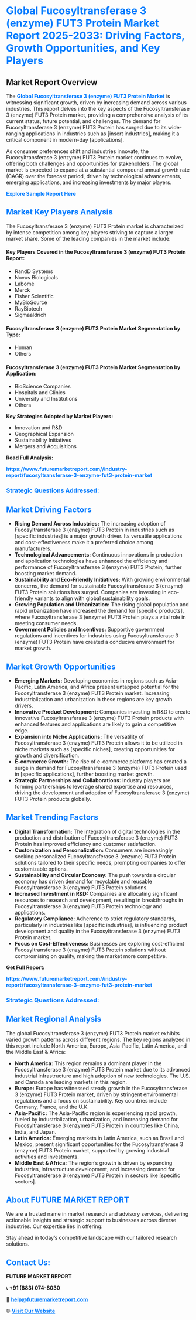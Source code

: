 <h1 style="color: #007BFF;">Global Fucosyltransferase 3 (enzyme) FUT3 Protein Market Report 2025-2033: Driving Factors, Growth Opportunities, and Key Players</h1>

<section id="overview">
<h2>Market Report Overview</h2>
<p>The <a href="https://www.futuremarketreport.com//industry-report/fucosyltransferase-3-enzyme-fut3-protein-market" style="color: #007BFF; text-decoration: none;"><strong>Global Fucosyltransferase 3 (enzyme) FUT3 Protein Market</strong></a> is witnessing significant growth, driven by increasing demand across various industries. This report delves into the key aspects of the Fucosyltransferase 3 (enzyme) FUT3 Protein market, providing a comprehensive analysis of its current status, future potential, and challenges. The demand for Fucosyltransferase 3 (enzyme) FUT3 Protein has surged due to its wide-ranging applications in industries such as [insert industries], making it a critical component in modern-day [applications].</p>
<p>As consumer preferences shift and industries innovate, the Fucosyltransferase 3 (enzyme) FUT3 Protein market continues to evolve, offering both challenges and opportunities for stakeholders. The global market is expected to expand at a substantial compound annual growth rate (CAGR) over the forecast period, driven by technological advancements, emerging applications, and increasing investments by major players.</p>
</section>

<section id="overview">
<p><a href="https://www.futuremarketreport.com//request-sample/reportId=55992" style="color: #007BFF; text-decoration: none;"><strong>Explore Sample Report Here</strong></a></p>
</section>

<section id="key-players">
<h2 style="color: #007BFF;">Market Key Players Analysis</h2>
<p>The Fucosyltransferase 3 (enzyme) FUT3 Protein market is characterized by intense competition among key players striving to capture a larger market share. Some of the leading companies in the market include:</p>
<h4>Key Players Covered in the Fucosyltransferase 3 (enzyme) FUT3 Protein Report:</h4>
<ul><li>RandD Systems</li><li>Novus Biologicals</li><li>Labome</li><li>Merck</li><li>Fisher Scientific</li><li>MyBioSource</li><li>RayBiotech</li><li>Sigmaaldrich</li></ul>
<h4>Fucosyltransferase 3 (enzyme) FUT3 Protein Market Segmentation by Type:</h4>
<ul><li>Human</li><li>Others</li></ul>

<h4>Fucosyltransferase 3 (enzyme) FUT3 Protein Market Segmentation by Application:</h4>
<ul><li>BioScience Companies</li><li>Hospitals and Clinics</li><li>University and Institutions</li><li>Others</li></ul>
<p><strong>Key Strategies Adopted by Market Players:</strong></p>
<ul>
<li>Innovation and R&D</li>
<li>Geographical Expansion</li>
<li>Sustainability Initiatives</li>
<li>Mergers and Acquisitions</li>
</ul>
</section>

<section>
<p><strong>Read Full Analysis: </strong></p><a href="https://www.futuremarketreport.com//industry-report/fucosyltransferase-3-enzyme-fut3-protein-market" style="color: #007BFF; text-decoration: none;"><strong>https://www.futuremarketreport.com//industry-report/fucosyltransferase-3-enzyme-fut3-protein-market</strong></a>
<h3 style="color: #007BFF;">Strategic Questions Addressed:</h3>
</section>

<section id="driving-factors">
<h2 style="color: #007BFF;">Market Driving Factors</h2>
<ul>
<li><strong>Rising Demand Across Industries:</strong> The increasing adoption of Fucosyltransferase 3 (enzyme) FUT3 Protein in industries such as [specific industries] is a major growth driver. Its versatile applications and cost-effectiveness make it a preferred choice among manufacturers.</li>
<li><strong>Technological Advancements:</strong> Continuous innovations in production and application technologies have enhanced the efficiency and performance of Fucosyltransferase 3 (enzyme) FUT3 Protein, further boosting market demand.</li>
<li><strong>Sustainability and Eco-Friendly Initiatives:</strong> With growing environmental concerns, the demand for sustainable Fucosyltransferase 3 (enzyme) FUT3 Protein solutions has surged. Companies are investing in eco-friendly variants to align with global sustainability goals.</li>
<li><strong>Growing Population and Urbanization:</strong> The rising global population and rapid urbanization have increased the demand for [specific products], where Fucosyltransferase 3 (enzyme) FUT3 Protein plays a vital role in meeting consumer needs.</li>
<li><strong>Government Policies and Incentives:</strong> Supportive government regulations and incentives for industries using Fucosyltransferase 3 (enzyme) FUT3 Protein have created a conducive environment for market growth.</li>
</ul>
</section>

<section id="growth-opportunities">
<h2 style="color: #007BFF;">Market Growth Opportunities</h2>
<ul>
<li><strong>Emerging Markets:</strong> Developing economies in regions such as Asia-Pacific, Latin America, and Africa present untapped potential for the Fucosyltransferase 3 (enzyme) FUT3 Protein market. Increasing industrialization and urbanization in these regions are key growth drivers.</li>
<li><strong>Innovative Product Development:</strong> Companies investing in R&D to create innovative Fucosyltransferase 3 (enzyme) FUT3 Protein products with enhanced features and applications are likely to gain a competitive edge.</li>
<li><strong>Expansion into Niche Applications:</strong> The versatility of Fucosyltransferase 3 (enzyme) FUT3 Protein allows it to be utilized in niche markets such as [specific niches], creating opportunities for growth and diversification.</li>
<li><strong>E-commerce Growth:</strong> The rise of e-commerce platforms has created a surge in demand for Fucosyltransferase 3 (enzyme) FUT3 Protein used in [specific applications], further boosting market growth.</li>
<li><strong>Strategic Partnerships and Collaborations:</strong> Industry players are forming partnerships to leverage shared expertise and resources, driving the development and adoption of Fucosyltransferase 3 (enzyme) FUT3 Protein products globally.</li>
</ul>
</section>

<section id="trending-factors">
<h2 style="color: #007BFF;">Market Trending Factors</h2>
<ul>
<li><strong>Digital Transformation:</strong> The integration of digital technologies in the production and distribution of Fucosyltransferase 3 (enzyme) FUT3 Protein has improved efficiency and customer satisfaction.</li>
<li><strong>Customization and Personalization:</strong> Consumers are increasingly seeking personalized Fucosyltransferase 3 (enzyme) FUT3 Protein solutions tailored to their specific needs, prompting companies to offer customizable options.</li>
<li><strong>Sustainability and Circular Economy:</strong> The push towards a circular economy has driven demand for recyclable and reusable Fucosyltransferase 3 (enzyme) FUT3 Protein solutions.</li>
<li><strong>Increased Investment in R&D:</strong> Companies are allocating significant resources to research and development, resulting in breakthroughs in Fucosyltransferase 3 (enzyme) FUT3 Protein technology and applications.</li>
<li><strong>Regulatory Compliance:</strong> Adherence to strict regulatory standards, particularly in industries like [specific industries], is influencing product development and quality in the Fucosyltransferase 3 (enzyme) FUT3 Protein market.</li>
<li><strong>Focus on Cost-Effectiveness:</strong> Businesses are exploring cost-efficient Fucosyltransferase 3 (enzyme) FUT3 Protein solutions without compromising on quality, making the market more competitive.</li>
</ul>
</section>

<section>
<p><strong>Get Full Report: </strong></p><a href="https://www.futuremarketreport.com//industry-report/fucosyltransferase-3-enzyme-fut3-protein-market" style="color: #007BFF; text-decoration: none;"><strong>https://www.futuremarketreport.com//industry-report/fucosyltransferase-3-enzyme-fut3-protein-market</strong></a>
<h3 style="color: #007BFF;">Strategic Questions Addressed:</h3>
</section>


<section id="regional-analysis">
<h2 style="color: #007BFF;">Market Regional Analysis</h2>
<p>The global Fucosyltransferase 3 (enzyme) FUT3 Protein market exhibits varied growth patterns across different regions. The key regions analyzed in this report include North America, Europe, Asia-Pacific, Latin America, and the Middle East & Africa:</p>
<ul>
<li><strong>North America:</strong> This region remains a dominant player in the Fucosyltransferase 3 (enzyme) FUT3 Protein market due to its advanced industrial infrastructure and high adoption of new technologies. The U.S. and Canada are leading markets in this region.</li>
<li><strong>Europe:</strong> Europe has witnessed steady growth in the Fucosyltransferase 3 (enzyme) FUT3 Protein market, driven by stringent environmental regulations and a focus on sustainability. Key countries include Germany, France, and the U.K.</li>
<li><strong>Asia-Pacific:</strong> The Asia-Pacific region is experiencing rapid growth, fueled by industrialization, urbanization, and increasing demand for Fucosyltransferase 3 (enzyme) FUT3 Protein in countries like China, India, and Japan.</li>
<li><strong>Latin America:</strong> Emerging markets in Latin America, such as Brazil and Mexico, present significant opportunities for the Fucosyltransferase 3 (enzyme) FUT3 Protein market, supported by growing industrial activities and investments.</li>
<li><strong>Middle East & Africa:</strong> The region’s growth is driven by expanding industries, infrastructure development, and increasing demand for Fucosyltransferase 3 (enzyme) FUT3 Protein in sectors like [specific sectors].</li>
</ul>
</section>

<footer>
<h2 style="color: #007BFF;">About FUTURE MARKET REPORT</h2>
<p>We are a trusted name in market research and advisory services, delivering actionable insights and strategic support to businesses across diverse industries. Our expertise lies in offering:</p>

<p>Stay ahead in today’s competitive landscape with our tailored research solutions.</p>

<h2 style="color: #007BFF;">Contact Us:</h2>
<p><strong>FUTURE MARKET REPORT</strong></p>
<p>📞 <strong>+91 (883) 074-8030</strong></p>
<p>📧 <strong><a href="mailto:help@futuremarketreport.com" style="color: #007BFF;">help@futuremarketreport.com</a></strong></p>
<p>🌐 <strong><a href="https://www.futuremarketreport.com/" style="color: #007BFF;">Visit Our Website</a></strong></p>
</footer>